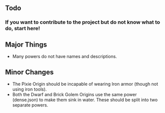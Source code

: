 ## Todo
### If you want to contribute to the project but do not know what to do, start here!

## Major Things
* Many powers do not have names and descriptions.

## Minor Changes
* The Pixie Origin should be incapable of wearing Iron armor (though not using iron tools).
* Both the Dwarf and Brick Golem Origins use the same power (dense.json) to make them sink in water. These should be split into two separate powers.